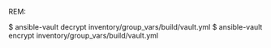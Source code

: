 REM:

  $ ansible-vault decrypt inventory/group_vars/build/vault.yml
  $ ansible-vault encrypt inventory/group_vars/build/vault.yml
